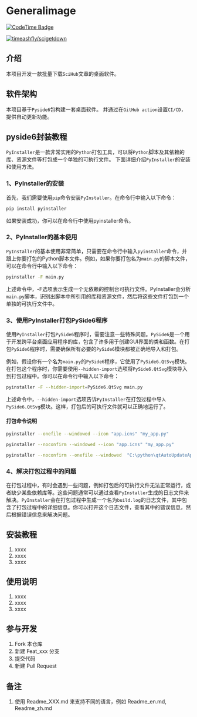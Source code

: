 # Generalimage

[![CodeTime Badge](https://img.shields.io/endpoint?style=social&color=222&url=https%3A%2F%2Fapi.codetime.dev%2Fshield%3Fid%3D26819%26project%3Dscigetdown%26in=0)](https://codetime.dev)

[![timeashfly/scigetdown](https://gitee.com/timeashfly/scigetdown/widgets/widget_card.svg?colors=4183c4,ffffff,ffffff,e3e9ed,666666,9b9b9b)](https://gitee.com/timeashfly/scigetdown)

## 介绍

本项目开发一款批量下载`SciHub`文章的桌面软件。

## 软件架构

本项目基于`Pyside6`包构建一套桌面软件。
并通过在`GitHub action`设置`CI/CD`，提供自动更新功能。

## pyside6封装教程

`PyInstaller`是一款非常实用的`Python`打包工具，可以将`Python`脚本及其依赖的库、资源文件等打包成一个单独的可执行文件。
下面详细介绍`PyInstaller`的安装和使用方法。

### 1、PyInstaller的安装

首先，我们需要使用`pip`命令安装`PyInstaller`。在命令行中输入以下命令：

```bash
pip install pyinstaller
```

如果安装成功，你可以在命令行中使用pyinstaller命令。

### 2、PyInstaller的基本使用

`PyInstaller`的基本使用非常简单，只需要在命令行中输入`pyinstaller`命令，并跟上你要打包的Python脚本文件。例如，如果你要打包名为`main.py`的脚本文件，可以在命令行中输入以下命令：

```bash
pyinstaller -F main.py
```

上述命令中，-F选项表示生成一个无依赖的控制台可执行文件。PyInstaller会分析`main.py`脚本，识别出脚本中所引用的库和资源文件，然后将这些文件打包到一个单独的可执行文件中。

### 3、使用PyInstaller打包PySide6程序

使用`PyInstaller`打包`PySide6`程序时，需要注意一些特殊问题。`PySide6`是一个用于开发跨平台桌面应用程序的库，包含了许多用于创建GUI界面的类和函数。在打包`PySide6`程序时，需要确保所有必要的`PySide6`模块都被正确地导入和打包。

例如，假设你有一个名为`main.py`的`PySide6`程序，它使用了`PySide6.QtSvg`模块。在打包这个程序时，你需要使用`--hidden-import`选项将`PySide6.QtSvg`模块导入到打包过程中。你可以在命令行中输入以下命令：

```bash
pyinstaller -F --hidden-import=PySide6.QtSvg main.py
```

上述命令中，`--hidden-import`选项告诉`PyInstaller`在打包过程中导`入PySide6.QtSvg`模块。这样，打包后的可执行文件就可以正确地运行了。

#### 打包命令说明

```bash
pyinstaller --onefile --windowed --icon "app.icns" "my_app.py"

pyinstaller --noconfirm --windowed --icon "app.icns" "my_app.py"

pyinstaller --noconfirm --onefile --windowed  "C:\python\qtAutoUpdateApp\my_app.py"
```

### 4、解决打包过程中的问题

在打包过程中，有时会遇到一些问题，例如打包后的可执行文件无法正常运行，或者缺少某些依赖库等。这些问题通常可以通过查看`PyInstaller`生成的日志文件来解决。`PyInstaller`会在打包过程中生成一个名为`build.log`的日志文件，其中包含了打包过程中的详细信息。你可以打开这个日志文件，查看其中的错误信息，然后根据错误信息来解决问题。

## 安装教程

1. xxxx
2. xxxx
3. xxxx

## 使用说明

1. xxxx
2. xxxx
3. xxxx

## 参与开发

1. Fork 本仓库
2. 新建 Feat_xxx 分支
3. 提交代码
4. 新建 Pull Request

## 备注

1. 使用 Readme\_XXX.md 来支持不同的语言，例如 Readme\_en.md, Readme\_zh.md
